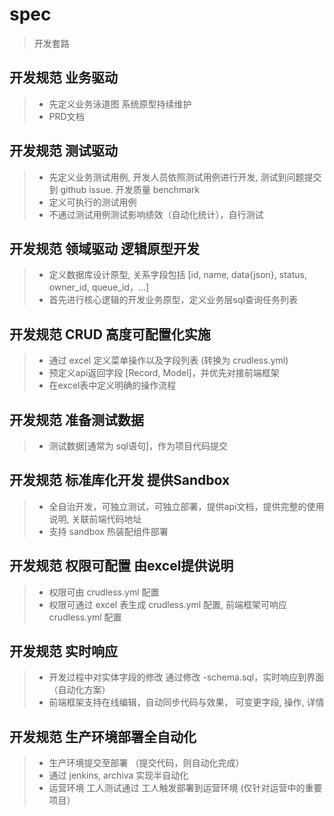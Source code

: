 # spec
> 开发套路

## 开发规范 业务驱动
> * 先定义业务泳道图  系统原型持续维护
> * PRD文档


## 开发规范 测试驱动
> * 先定义业务测试用例, 开发人员依照测试用例进行开发, 测试到问题提交到 github issue.  开发质量 benchmark
> * 定义可执行的测试用例
> * 不通过测试用例测试影响绩效（自动化统计），自行测试


## 开发规范 领域驱动 逻辑原型开发
> * 定义数据库设计原型, 关系字段包括 [id, name, data{json}, status, owner_id, queue_id，...]
> * 首先进行核心逻辑的开发业务原型，定义业务层sql查询任务列表


## 开发规范 CRUD 高度可配置化实施
> * 通过 excel 定义菜单操作以及字段列表 (转换为  crudless.yml)
> * 预定义api返回字段 [Record, Model]，并优先对接前端框架
> * 在excel表中定义明确的操作流程


## 开发规范  准备测试数据
> * 测试数据[通常为 sql语句]，作为项目代码提交


## 开发规范 标准库化开发 提供Sandbox
> * 全自治开发，可独立测试，可独立部署，提供api文档，提供完整的使用说明, 关联前端代码地址
> * 支持 sandbox 热装配组件部署

## 开发规范 权限可配置 由excel提供说明
> * 权限可由  crudless.yml 配置
> * 权限可通过 excel 表生成 crudless.yml 配置, 前端框架可响应crudless.yml 配置


## 开发规范  实时响应
> * 开发过程中对实体字段的修改 通过修改 -schema.sql，实时响应到界面（自动化方案）
> * 前端框架支持在线编辑，自动同步代码与效果， 可变更字段, 操作, 详情


## 开发规范  生产环境部署全自动化 
> * 生产环境提交至部署  （提交代码，则自动化完成）
> * 通过 jenkins, archiva 实现半自动化
> * 运营环境 工人测试通过  工人触发部署到运营环境  (仅针对运营中的重要项目）



